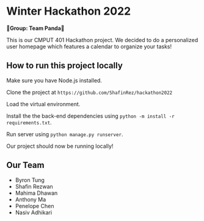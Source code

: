 # Winter Hackathon 2022
🐼**Group: Team Panda**🐼

This is our CMPUT 401 Hackathon project. We decided to do a personalized user homepage which features a calendar to organize your tasks!

## How to run this project locally
Make sure you have Node.js installed. 

Clone the project at `https://github.com/ShafinRez/hackathon2022`

Load the virtual environment.

Install the the back-end dependencies using `python -m install -r requirements.txt`.

Run server using `python manage.py runserver`.

Our project should now be running locally!

## Our Team
<ul>
<li>Byron Tung</li>

<li>Shafin Rezwan</li>

<li>Mahima Dhawan</li>

<li>Anthony Ma</li>

<li>Penelope Chen</li>

  <li>Nasiv Adhikari</li>
</ul>
